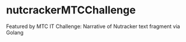 # nutcrackerMTCChallenge
Featured by MTC IT Challenge: Narrative of Nutracker text fragment via Golang

